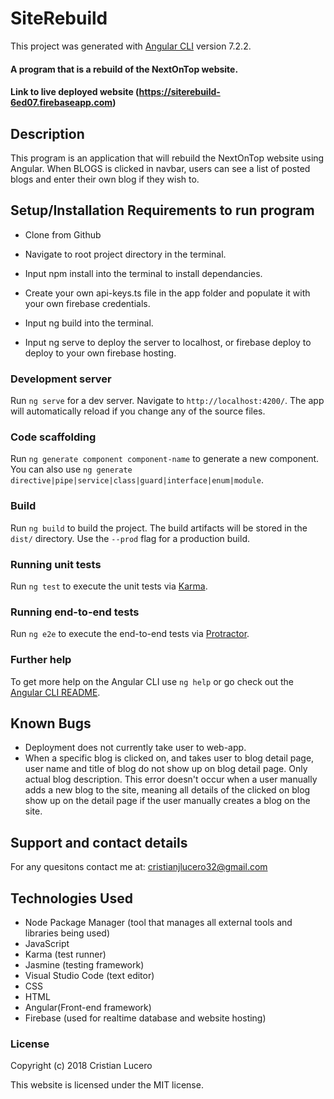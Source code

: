 # SiteRebuild

This project was generated with [Angular CLI](https://github.com/angular/angular-cli) version 7.2.2.

#### A program that is a rebuild of the NextOnTop website.

#### Link to live deployed website (https://siterebuild-6ed07.firebaseapp.com)

## Description

This program is an application that will rebuild the NextOnTop website using Angular. When BLOGS is clicked in navbar, users can see a list of posted blogs and enter their own blog if they wish to.

## Setup/Installation Requirements to run program

- Clone from Github

- Navigate to root project directory in the terminal.

- Input npm install into the terminal to install dependancies.

- Create your own api-keys.ts file in the app folder and populate it with your own firebase credentials.

- Input ng build into the terminal.

- Input ng serve to deploy the server to localhost, or firebase deploy to deploy to your own firebase hosting.

### Development server

Run `ng serve` for a dev server. Navigate to `http://localhost:4200/`. The app will automatically reload if you change any of the source files.

### Code scaffolding

Run `ng generate component component-name` to generate a new component. You can also use `ng generate directive|pipe|service|class|guard|interface|enum|module`.

### Build

Run `ng build` to build the project. The build artifacts will be stored in the `dist/` directory. Use the `--prod` flag for a production build.

### Running unit tests

Run `ng test` to execute the unit tests via [Karma](https://karma-runner.github.io).

### Running end-to-end tests

Run `ng e2e` to execute the end-to-end tests via [Protractor](http://www.protractortest.org/).

### Further help

To get more help on the Angular CLI use `ng help` or go check out the [Angular CLI README](https://github.com/angular/angular-cli/blob/master/README.md).

## Known Bugs

- Deployment does not currently take user to web-app.
- When a specific blog is clicked on, and takes user to blog detail page, user name and title of blog do not show up on blog detail page. Only actual blog description. This error doesn't occur when a user manually adds a new blog to the site, meaning all details of the clicked on blog show up on the detail page if the user manually creates a blog on the site.

## Support and contact details

For any quesitons contact me at: cristianjlucero32@gmail.com

## Technologies Used

- Node Package Manager (tool that manages all external tools and libraries being used)
- JavaScript
- Karma (test runner)
- Jasmine (testing framework)
- Visual Studio Code (text editor)
- CSS
- HTML
- Angular(Front-end framework)
- Firebase (used for realtime database and website hosting)

### License

Copyright (c) 2018 Cristian Lucero

This website is licensed under the MIT license.
